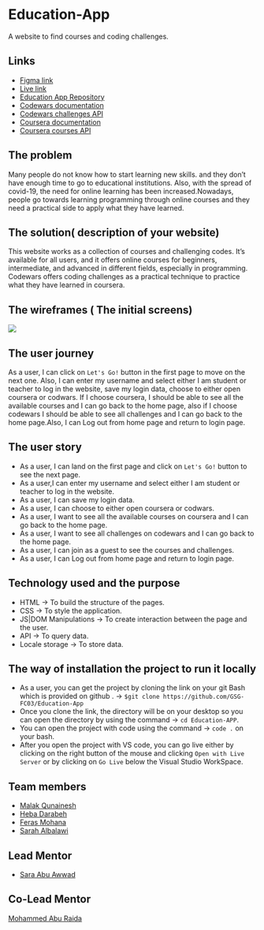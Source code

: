 # Education-App

A website to find courses and coding challenges.

## Links

- [Figma link](https://www.figma.com/file/1ybg9RtEdc4ubRRudtbhYX/Education-Stage?node-id=0%3A1)
- [Live link](https://gsg-fc03.github.io/Education-App/)
- [Education App Repository](https://github.com/GSG-FC03/Education-App)
- [Codewars documentation](https://dev.codewars.com/#list-completed-challenges)
- [Codewars challenges API](https://www.codewars.com/api/v1/code-challenges/valid-braces)
- [Coursera documentation](https://build.coursera.org/app-platform/catalog/)
- [Coursera courses API](https://api.coursera.org/api/courses.v1)

## The problem

Many people do not know how to start learning new skills. and they don’t have enough time to go to educational institutions. Also, with the spread of covid-19, the need for online learning has been increased.Nowadays, people go towards learning programming through online courses and they need a practical side to apply what they have learned.

## The solution( description of your website)

This website works as a collection of courses and challenging codes. It’s available for all users, and it offers online courses for beginners, intermediate, and advanced in different fields, especially in programming.
Codewars offers coding challenges as a practical technique to practice what they have learned in coursera.

## The wireframes ( The initial screens)

![](https://i.imgur.com/V5UdDBk.png)

## The user journey

As a user, I can click on `Let's Go!` button in the first page to move on the next one. Also, I can enter my username and select either I am student or teacher to log in the website, save my login data, choose to either open coursera or codwars. If I choose coursera, I should be able to see all the available courses and I can go back to the home page, also if I choose codewars I should be able to see all challenges and I can go back to the home page.Also, I can Log out from home page and return to login page.

## The user story

- As a user, I can land on the first page and click on `Let's Go!` button to see the next page.
- As a user,I can enter my username and select either I am student or teacher to log in the website.
- As a user, I can save my login data.
- As a user, I can choose to either open coursera or codwars.
- As a user, I want to see all the available courses on coursera and I can go back to the home page.
- As a user, I want to see all challenges on codewars and I can go back to the home page.
- As a user, I can join as a guest to see the courses and challenges.
- As a user, I can Log out from home page and return to login page.

## Technology used and the purpose

- HTML → To build the structure of the pages.
- CSS → To style the application.
- JS|DOM Manipulations → To create interaction between the page and the user.
- API → To query data.
- Locale storage → To store data.

## The way of installation the project to run it locally

- As a user, you can get the project by cloning the link on your git Bash which is provided on github  . → ` $git clone https://github.com/GSG-FC03/Education-App `
- Once you clone the link, the directory will be on your desktop so you can open the directory by using the command → `cd Education-APP`.
- You can open the project with code using the command → `code .` on your bash.
- After you open the project with VS code, you can go live either by clicking on the right button of the mouse and clicking `Open with Live Server` or by clicking on `Go Live` below the Visual Studio WorkSpace.

## Team members

- [Malak Qunainesh](https://github.com/malak119)
- [Heba Darabeh](https://github.com/Heba-Darabeh)
- [Feras Mohana](https://github.com/ferassmohana)
- [Sarah Albalawi](https://github.com/Sarah-Albalawi)

## Lead Mentor
- [Sara Abu Awwad](https://github.com/sara219)

## Co-Lead Mentor
[Mohammed Abu Raida](https://github.com/mo7mad4)
